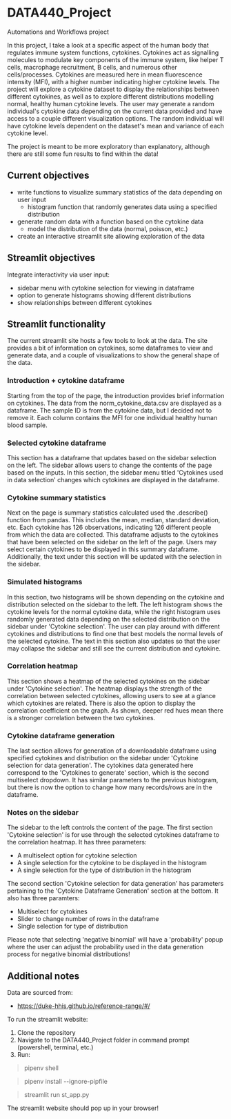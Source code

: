 # DATA440_Project
Automations and Workflows project

In this project, I take a look at a specific aspect of the human body that regulates immune system functions, cytokines. Cytokines act as signalling molecules to modulate key components of the immune system, like helper T cells, macrophage recruitment, B cells, and numerous other cells/processes. Cytokines are measured here in mean fluorescence intensity (MFI), with a higher number indicating higher cytokine levels. The project will explore a cytokine dataset to display the relationships between different cytokines, as well as to explore different distributions modelling normal, healthy human cytokine levels. The user may generate a random individual's cytokine data depending on the current data provided and have access to a couple different visualization options. The random individual will have cytokine levels dependent on the dataset's mean and variance of each cytokine level.

The project is meant to be more exploratory than explanatory, although there are still some fun results to find within the data!

Current objectives
---
- write functions to visualize summary statistics of the data depending on user input
  - histogram function that randomly generates data using a specified distribution
- generate random data with a function based on the cytokine data
  - model the distribution of the data (normal, poisson, etc.)
- create an interactive streamlit site allowing exploration of the data

Streamlit objectives
---
Integrate interactivity via user input:
- sidebar menu with cytokine selection for viewing in dataframe
- option to generate histograms showing different distributions
- show relationships between different cytokines

Streamlit functionality
---
The current streamlit site hosts a few tools to look at the data. 
The site provides a bit of information on cytokines, some dataframes to view and generate data, 
and a couple of visualizations to show the general shape of the data.

### Introduction + cytokine dataframe
Starting from the top of the page, the introduction provides brief information on cytokines. 
The data from the norm_cytokine_data.csv are displayed as a dataframe. The sample ID is from the cytokine data,
but I decided not to remove it. Each column contains the MFI for one individual healthy human blood sample.

### Selected cytokine dataframe
This section has a dataframe that updates based on the sidebar selection on the left. The sidebar allows
users to change the contents of the page based on the inputs. In this section, the sidebar menu titled
'Cytokines used in data selection' changes which cytokines are displayed in the dataframe.

### Cytokine summary statistics
Next on the page is summary statistics calculated used the .describe() function from pandas. 
This includes the mean, median, standard deviation, etc.
Each cytokine has 126 observations, indicating 126 different people from which the data are collected.
This dataframe adjusts to the cytokines that have been selected on the sidebar on the left of the page. 
Users may select certain cytokines to be displayed in this summary dataframe. Additionally, the text under this section
will be updated with the selection in the sidebar.

### Simulated histograms
In this section, two histograms will be shown depending on the cytokine and distribution selected on the sidebar to the left. 
The left histogram shows the cytokine levels for the normal cytokine data, while the right histogram uses randomly generated data
depending on the selected distribution on the sidebar under 'Cytokine selection'. The user can play around with different cytokines and 
distributions to find one that best models the normal levels of the selected cytokine. The text in this section also updates so that
the user may collapse the sidebar and still see the current distribution and cytokine.

### Correlation heatmap
This section shows a heatmap of the selected cytokines on the sidebar under 'Cytokine selection'. The heatmap displays
the strength of the correlation between selected cytokines, allowing users to see at a glance which cytokines are related.
There is also the option to display the correlation coefficient on the graph. As shown, deeper red hues mean there is a stronger correlation
between the two cytokines. 

### Cytokine dataframe generation
The last section allows for generation of a downloadable dataframe using specified cytokines and distribution on the sidebar under 
'Cytokine selection for data generation'. The cytokines data generated here correspond to the 'Cytokines to generate' section, which is the second 
multiselect dropdown. It has similar parameters to the previous histogram, but there is now the option to change how many 
records/rows are in the dataframe. 

### Notes on the sidebar
The sidebar to the left controls the content of the page. The first section 'Cytokine selection' is for use through the selected cytokines dataframe to 
the correlation heatmap. It has three parameters:
- A multiselect option for cytokine selection
- A single selection for the cytokine to be displayed in the histogram
- A single selection for the type of distribution in the histogram

The second section 'Cytokine selection for data generation' has parameters pertaining to the 'Cytokine Dataframe Generation' section at the bottom.
It also has three paramters:
- Multiselect for cytokines
- Slider to change number of rows in the dataframe
- Single selection for type of distribution

Please note that selecting 'negative binomial' will have a 'probability' popup where the user can adjust the probability used
in the data generation process for negative binomial distributions!




Additional notes
---

Data are sourced from:
- https://duke-hhis.github.io/reference-range/#/

To run the streamlit website:
1. Clone the repository
2. Navigate to the DATA440_Project folder in command prompt (powershell, terminal, etc.)
3. Run:
> pipenv shell

> pipenv install --ignore-pipfile

> streamlit run st_app.py

The streamlit website should pop up in your browser!
